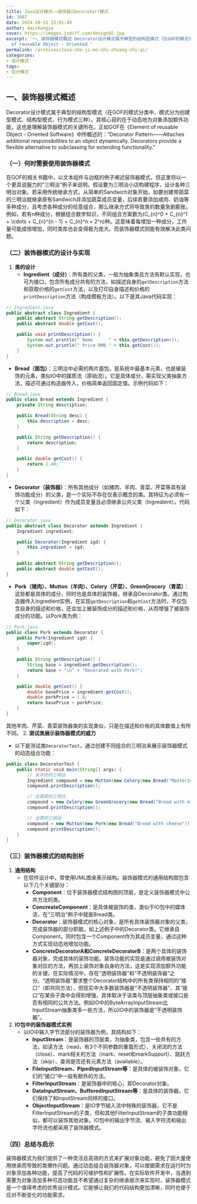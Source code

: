 ```yaml
---
title: Java设计模式——装饰器(Decorator)模式
id: 1087
date: 2024-10-31 22:01:49
author: daichangya
cover: https://images.jsdiff.com/design02.jpg
excerpt: '一、装饰器模式概述 Decorator设计模式属于典型的结构型模式（在GOF的模式分类中，模式分为创建型模式、结构型模式、行为模式三种）。其核心目的在于动态地为对象添加额外功能，这也是理解装饰器模式的关键所在。正如GOF在《Element
  of reusable Object - Oriented '
permalink: /archives/Java-she-ji-mo-shi-zhuang-shi-qi/
categories:
- 设计模式
tags:
- 设计模式
---
```


## 一、装饰器模式概述
Decorator设计模式属于典型的结构型模式（在GOF的模式分类中，模式分为创建型模式、结构型模式、行为模式三种）。其核心目的在于动态地为对象添加额外功能，这也是理解装饰器模式的关键所在。正如GOF在《Element of reusable Object - Oriented Software》中所概述的：“Decorator Pattern――Attaches additional responsibilities to an object dynamically. Decorators provide a flexible alternative to subclassing for extending functionality.”

### （一）何时需要使用装饰器模式
在GOF的相关书籍中，以文本组件与边框的例子阐述装饰器模式，但这里将以一个更具说服力的“三明治”例子来说明。假设要为三明治小店构建程序，设计各种三明治对象。若采用传统继承方式，从简单的Sandwich对象开始，如要创建带蔬菜的三明治就继承原有Sandwich并添加蔬菜成员变量，后续若要添加咸肉、奶油等多种成分，且考虑各种成分的任意组合，那么继承方式将导致类的数量急剧膨胀。例如，若有n种成分，根据组合数学知识，不同组合方案数为\(C_{n}^0 + C_{n}^1 + \cdots + C_{n}^{n - 1} + C_{n}^n = 2^n\)种。这意味着每增加一种成分，工作量可能成倍增加，同时类库也会变得极为庞大。而装饰器模式则能有效解决此类问题。

### （二）装饰器模式的设计与实现
1. **类的设计**
   - **Ingredient（成分）**：所有类的父类，一般为抽象类且方法有默认实现，也可为接口，包含所有成分共有的方法，如描述自身的`getDescription`方法和获取价格的`getCost`方法，以及打印自身描述和价格的`printDescription`方法（构成模板方法）。以下是其Java代码实现：
```java
// Ingredient.java
public abstract class Ingredient {
    public abstract String getDescription();
    public abstract double getCost();

    public void printDescription() {
        System.out.println(" Name      " + this.getDescription());
        System.out.println(" Price RMB " + this.getCost());
    }
}
```
   - **Bread（面包）**：三明治中必需的两片面包，是系统中最基本元素，也是被装饰的元素，类似IO中的媒质流（原始流）。它是具体成分，需实现父类抽象方法，描述可通过构造器传入，价格简单返回固定值。示例代码如下：
```java
// Bread.java
public class Bread extends Ingredient {
    private String description;

    public Bread(String desc) {
        this.description = desc;
    }

    public String getDescription() {
        return description;
    }

    public double getCost() {
        return 2.48;
    }
}
```
   - **Decorator（装饰器）**：所有其他成分（如猪肉、羊肉、青菜、芹菜等具有装饰功能成分）的父类，是一个实际不存在仅表示概念的类。其特征为必须有一个父类（Ingredient）作为成员变量且必须继承公共父类（Ingredient）。代码如下：
```java
// Decorator.java
public abstract class Decorator extends Ingredient {
    Ingredient ingredient;

    public Decorator(Ingredient igd) {
        this.ingredient = igd;
    }

    public abstract String getDescription();
    public abstract double getCost();
}
```
   - **Pork（猪肉）、Mutton（羊肉）、Celery（芹菜）、GreenGrocery（青菜）**：这些都是具体的成分，同时也是具体的装饰器，继承自Decorator类。通过构造器传入Ingredient实例，在实现`getDescription`和`getCost`方法时，不仅包含自身的描述和价格，还会加上被装饰成分的描述和价格，从而增强了被装饰成分的功能。以Pork类为例：
```java
// Pork.java
public class Pork extends Decorator {
    public Pork(Ingredient igd) {
        super(igd);
    }

    public String getDescription() {
        String base = ingredient.getDescription();
        return base + "\n" + "Decorated with Pork!";
    }

    public double getCost() {
        double basePrice = ingredient.getCost();
        double porkPrice = 1.8;
        return basePrice + porkPrice;
    }
}
```
其他羊肉、芹菜、青菜装饰器类的实现类似，只是在描述和价格的具体数值上有所不同。
2. **测试类展示装饰器模式的威力**
   - 以下是测试类`DecoratorTest`，通过创建不同组合的三明治来展示装饰器模式的动态组合功能：
```java
public class DecoratorTest {
    public static void main(String[] args) {
        // 夹羊肉的三明治
        Ingredient compound = new Mutton(new Celery(new Bread("Master24's Bread")));
        compound.printDescription();

        // 全蔬菜的三明治
        compound = new Celery(new GreenGrocery(new Bread("Bread with milk")));
        compound.printDescription();

        // 全荤的三明治
        compound = new Mutton(new Pork(new Bread("Bread with cheese")));
        compound.printDescription();
    }
}
```

### （三）装饰器模式的结构剖析
1. **通用结构**
   - 在软件设计中，常使用UML图来表示结构。装饰器模式的通用结构图包含以下几个关键部分：
     - **Component**：位于装饰器模式结构图的顶层，是定义装饰器模式中公共方法的类。
     - **ConcreateComponent**：是具体被装饰的类，类似于IO包中的媒体流，在“三明治”例子中就是Bread类。
     - **Decorator**：装饰器模式的核心对象，是所有具体装饰器对象的父类，完成装饰器的部分职能，如上述例子中的Decorator类。它继承自Component，同时包含一个Component作为其成员变量，通过这种方式实现动态地增加功能。
     - **ConcreteDecoratorA和ConcreteDecoratorB**：是两个具体的装饰器对象，完成具体的装饰功能。装饰功能的实现是通过调用被装饰对象对应的方法，再加上装饰对象自身的方法，这是实现添加额外功能的关键。在实际情况中，存在“透明装饰器”和“不透明装饰器”之分。“透明装饰器”要求整个Decorator结构中的所有类保持相同的“接口”（即共同方法），但现实中大多数装饰器是“不透明装饰器”，其“接口”在某些子类中会得到增强，具体取决于该类与顶层抽象类或接口是否有相同的公共方法。例如IO中的ByteArrayInputStream比InputStream抽象类多一些方法，所以IO中的装饰器是“不透明装饰器”。
2. **IO包中的装饰器模式实例**
   - 以IO中输入字节流部分的装饰器为例，其结构如下：
     - **InputStream**：是装饰器的顶层类，为抽象类，包含一些共有的方法，如读方法（read，有3个不同参数的重载形式）、关闭流的方法（close）、mark相关的方法（mark、reset和markSupport）、跳跃方法（skip）、查询是否还有元素方法（available）。
     - **FileInputStream、PipedInputStream等**：是具体的被装饰对象，它们的“接口”中一般有额外的方法。
     - **FilterInputStream**：是装饰器中的核心，即Decorator对象。
     - **DataInputStream、BufferedInputStream等**：是具体的装饰器，它们保持了和InputStream同样的接口。
     - **ObjectInputStream**：是IO字节输入流中特殊的装饰器，它不是FilterInputStream的子类，但和其他FilterInputStream的子类功能相似，都可以装饰其他对象。IO包中的输出字节流、输入字符流和输出字符流也都采用了装饰器模式。

### （四）总结与启示
装饰器模式为我们提供了一种灵活且高效的方式来扩展对象功能，避免了因大量使用继承而导致的类爆炸问题。通过动态组合装饰器对象，可以根据需求在运行时为对象添加各种功能，提高了代码的可维护性和扩展性。在实际软件开发中，当遇到需要为对象添加多种可选功能且不希望通过复杂的继承层次来实现时，装饰器模式是一个值得考虑的优秀设计模式。它能够让我们的代码结构更加清晰，同时也便于应对不断变化的功能需求。